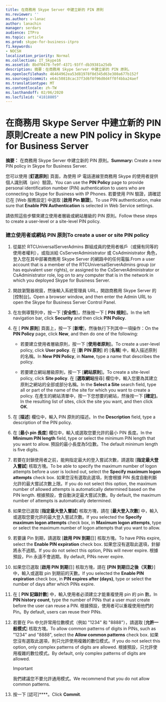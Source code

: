 ```yaml
---
title: 在商務用 Skype Server 中建立新的 PIN 原則
ms.reviewer: ''
ms.author: v-lanac
author: lanachin
manager: serdars
audience: ITPro
ms.topic: article
ms.prod: skype-for-business-itpro
f1.keywords:
- NOCSH
localization_priority: Normal
ms.collection: IT_Skype16
ms.assetid: 8bdf0478-fe9f-4371-93ff-db39381a25db
description: 摘要：在商務用 Skype Server 中建立新的 PIN 原則。
ms.openlocfilehash: 46464962ea53d81978f0d345d63e380a677b152f
ms.sourcegitcommit: e64c50818cac37f3d6f0f96d0d4ff0f4bba24aef
ms.translationtype: MT
ms.contentlocale: zh-TW
ms.lasthandoff: 02/06/2020
ms.locfileid: "41818805"
---
```

# <a name="create-a-new-pin-policy-in-skype-for-business-server"></a><span data-ttu-id="380d7-103">在商務用 Skype Server 中建立新的 PIN 原則</span><span class="sxs-lookup"><span data-stu-id="380d7-103">Create a new PIN policy in Skype for Business Server</span></span>
 
<span data-ttu-id="380d7-104">**摘要：** 在商務用 Skype Server 中建立新的 PIN 原則。</span><span class="sxs-lookup"><span data-stu-id="380d7-104">**Summary:** Create a new PIN policy in Skype for Business Server.</span></span>
  
<span data-ttu-id="380d7-105">您可以使用 [**釘選原則**] 頁面，為使用 IP 電話連線至商務用 Skype 的使用者提供個人識別碼（pin）驗證。</span><span class="sxs-lookup"><span data-stu-id="380d7-105">You can use the **PIN Policy** page to provide personal identification number (PIN) authentication to users who are connecting to Skype for Business with IP Phones.</span></span> <span data-ttu-id="380d7-106">若要使用 PIN 驗證，請確認已在 [Web 服務設定] 中選取 [**啟用 Pin 驗證**]。</span><span class="sxs-lookup"><span data-stu-id="380d7-106">To use PIN authentication, make sure that **Enable PIN Authentication** is selected in Web Service settings.</span></span>
  
<span data-ttu-id="380d7-107">請依照這些步驟來建立使用者層級或網站層級的 PIN 原則。</span><span class="sxs-lookup"><span data-stu-id="380d7-107">Follow these steps to create a user-level or a site-level PIN policy.</span></span> 
  
### <a name="to-create-a-user-or-site-pin-policy"></a><span data-ttu-id="380d7-108">建立使用者或網站 PIN 原則</span><span class="sxs-lookup"><span data-stu-id="380d7-108">To create a user or site PIN policy</span></span>

1.  <span data-ttu-id="380d7-109">從屬於 RTCUniversalServerAdmins 群組成員的使用者帳戶（或擁有同等的使用者權利），或指派給 CsServerAdministrator 或 CsAdministrator 角色，登入您在其中部署商務用 Skype Server 的網路中的任何電腦.</span><span class="sxs-lookup"><span data-stu-id="380d7-109">From a user account that is a member of the RTCUniversalServerAdmins group (or has equivalent user rights), or assigned to the CsServerAdministrator or CsAdministrator role, log on to any computer that is in the network in which you deployed Skype for Business Server.</span></span>
    
2. <span data-ttu-id="380d7-110">開啟瀏覽器視窗，然後輸入系統管理員 URL，開啟商務用 Skype Server 的 [控制台]。</span><span class="sxs-lookup"><span data-stu-id="380d7-110">Open a browser window, and then enter the Admin URL to open the Skype for Business Server Control Panel.</span></span> 
    
3. <span data-ttu-id="380d7-111">在左側導覽列中，按一下 [**安全性**]，然後按一下 [ **PIN 規則**]。</span><span class="sxs-lookup"><span data-stu-id="380d7-111">In the left navigation bar, click **Security** and then click **PIN Policy**.</span></span>
    
4. <span data-ttu-id="380d7-112">在 [ **PIN 原則**] 頁面上，按一下 [**新增**]，然後執行下列其中一項操作：</span><span class="sxs-lookup"><span data-stu-id="380d7-112">On the **PIN Policy** page, click **New**, and then do one of the following:</span></span>
    
   - <span data-ttu-id="380d7-113">若要建立使用者層級原則，按一下 [**使用者原則**]。</span><span class="sxs-lookup"><span data-stu-id="380d7-113">To create a user-level policy, click **User policy**.</span></span> <span data-ttu-id="380d7-114">在 [**新 PIN 原則**] 的 [**名稱**] 中，輸入描述原則的名稱。</span><span class="sxs-lookup"><span data-stu-id="380d7-114">In **New PIN Policy**, in **Name**, type a name that describes the policy.</span></span>
    
   - <span data-ttu-id="380d7-115">若要建立網站層級原則，按一下 [**網站原則**]。</span><span class="sxs-lookup"><span data-stu-id="380d7-115">To create a site-level policy, click **Site policy**.</span></span> <span data-ttu-id="380d7-116">在 [**選取網站**搜尋] 欄位中，輸入您要為其建立原則之網站的全部或部分名稱。</span><span class="sxs-lookup"><span data-stu-id="380d7-116">In the **Select a Site** search field, type all or part of the name of the site for which you want to create a policy.</span></span> <span data-ttu-id="380d7-117">在產生的網站清單中，按一下您想要的網站，然後按一下 **[確定]**。</span><span class="sxs-lookup"><span data-stu-id="380d7-117">In the resulting list of sites, click the site you want, and then click **OK**.</span></span>
    
5. <span data-ttu-id="380d7-118">在 [**描述**] 欄位中，輸入 PIN 原則的描述。</span><span class="sxs-lookup"><span data-stu-id="380d7-118">In the **Description** field, type a description of the PIN policy.</span></span>
    
6. <span data-ttu-id="380d7-119">在 [**最小 pin 長度**] 欄位中，輸入或選取您要允許的最小 PIN 長度。</span><span class="sxs-lookup"><span data-stu-id="380d7-119">In the **Minimum PIN length** field, type or select the minimum PIN length that you want to allow.</span></span> <span data-ttu-id="380d7-120">預設的最小長度為5位數。</span><span class="sxs-lookup"><span data-stu-id="380d7-120">The default minimum length is five digits.</span></span>
    
7. <span data-ttu-id="380d7-121">若要在封鎖使用者之前，能夠指定最大的登入嘗試次數，請選取 [**指定最大登入嘗試**] 核取方塊。</span><span class="sxs-lookup"><span data-stu-id="380d7-121">To be able to specify the maximum number of logon attempts before a user is locked out, select the **Specify maximum logon attempts** check box.</span></span> <span data-ttu-id="380d7-122">如果您沒有選取此選項，則會根據 PIN 長度自動判斷允許的最大嘗試次數上限。</span><span class="sxs-lookup"><span data-stu-id="380d7-122">If you do not select this option, the maximum number of allowed attempts is automatically determined based on the PIN length.</span></span> <span data-ttu-id="380d7-123">根據預設，會自動決定最大嘗試次數。</span><span class="sxs-lookup"><span data-stu-id="380d7-123">By default, the maximum number of attempts is automatically determined.</span></span>
    
8. <span data-ttu-id="380d7-124">如果您已選取 [**指定最大登入嘗試**] 核取方塊，請在 [**最大登入次數**] 中，輸入或選取您要允許的最大登入嘗試次數。</span><span class="sxs-lookup"><span data-stu-id="380d7-124">If you selected the **Specify maximum logon attempts** check box, in **Maximum logon attempts**, type or select the maximum number of logon attempts that you want to allow.</span></span>
    
9. <span data-ttu-id="380d7-125">若要讓 Pin 到期，請選取 [**啟用 PIN 到期**日] 核取方塊。</span><span class="sxs-lookup"><span data-stu-id="380d7-125">To have PINs expire, select the **Enable PIN expiration** check box.</span></span> <span data-ttu-id="380d7-126">如果您沒有選取此選項，針腳將永不過期。</span><span class="sxs-lookup"><span data-stu-id="380d7-126">If you do not select this option, PINs will never expire.</span></span> <span data-ttu-id="380d7-127">根據預設，Pin 永遠不會過期。</span><span class="sxs-lookup"><span data-stu-id="380d7-127">By default, PINs never expire.</span></span>
    
10. <span data-ttu-id="380d7-128">如果您已選取 [**啟用 PIN 到期**日] 核取方塊，請在 **[PIN 到期日之後（天數）**] 中，輸入或選取 pin 到期前的天數。</span><span class="sxs-lookup"><span data-stu-id="380d7-128">If you selected the **Enable PIN expiration** check box, in **PIN expires after (days)**, type or select the number of days after which PINs expire.</span></span>
    
11. <span data-ttu-id="380d7-129">在 [ **PIN 記錄計數**] 中，輸入使用者必須建立才能重複使用 pin 的 pin 數。</span><span class="sxs-lookup"><span data-stu-id="380d7-129">In **PIN history count**, type the number of PINs that a user must create before the user can reuse a PIN.</span></span> <span data-ttu-id="380d7-130">根據預設，使用者可以重複使用他們的 Pin。</span><span class="sxs-lookup"><span data-stu-id="380d7-130">By default, users can reuse their PINs.</span></span>
    
12. <span data-ttu-id="380d7-131">若要在 Pin 中允許常用位數模式（例如 "1234" 和 "8888"），請選取 [**允許一般模式**] 核取方塊。</span><span class="sxs-lookup"><span data-stu-id="380d7-131">To allow common patterns of digits in PINs, such as "1234" and "8888", select the **Allow common patterns** check box.</span></span> <span data-ttu-id="380d7-132">如果您沒有選取此選項，則只允許使用複雜的數位模式。</span><span class="sxs-lookup"><span data-stu-id="380d7-132">If you do not select this option, only complex patterns of digits are allowed.</span></span> <span data-ttu-id="380d7-133">根據預設，只允許使用複雜的數位模式。</span><span class="sxs-lookup"><span data-stu-id="380d7-133">By default, only complex patterns of digits are allowed.</span></span>
    
    > [!IMPORTANT]
    > <span data-ttu-id="380d7-134">我們建議您不要允許通用模式。</span><span class="sxs-lookup"><span data-stu-id="380d7-134">We recommend that you do not allow common patterns.</span></span> 
  
13. <span data-ttu-id="380d7-135">按一下 [認可]\*\*\*\*。</span><span class="sxs-lookup"><span data-stu-id="380d7-135">Click **Commit**.</span></span>
    

